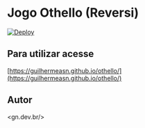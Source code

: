 # Jogo Othello (Reversi)

[![Deploy](https://github.com/guilhermeasn/othello/actions/workflows/build.yml/badge.svg)](https://github.com/guilhermeasn/othello/actions/workflows/build.yml)

## Para utilizar acesse

[https://guilhermeasn.github.io/othello/](https://guilhermeasn.github.io/othello/)

## Autor

&lt;gn.dev.br/&gt;
